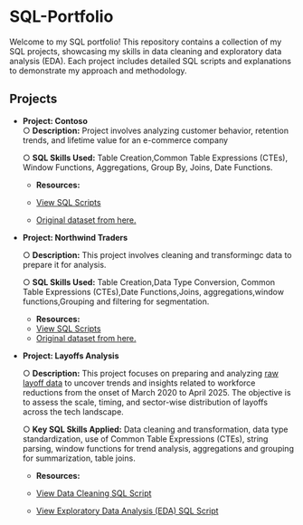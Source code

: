 # SQL-Portfolio
Welcome to my SQL portfolio! This repository contains a collection of my SQL projects, showcasing my skills in data cleaning and exploratory data analysis (EDA). Each project includes detailed SQL scripts and explanations to demonstrate my approach and methodology.

## Projects 

- **Project: Contoso**  
○ **Description:** Project involves analyzing customer behavior, retention trends, and lifetime value for an e-commerce company
     
  ○ **SQL Skills Used:** Table Creation,Common Table Expressions (CTEs), Window Functions, Aggregations, Group By, Joins, Date Functions.
  - **Resources:**
  - [View SQL Scripts](contoso)

  - [Original dataset from here.](https://www.sqlbi.com/tools/contoso-data-generator)




- **Project: Northwind Traders**


  ○ **Description:** This project involves cleaning and transformingc data to prepare it for analysis.
     
  ○ **SQL Skills Used:** Table Creation,Data Type Conversion, Common Table Expressions (CTEs),Date Functions,Joins, aggregations,window functions,Grouping and filtering for 
  segmentation.
  - **Resources:**
  - [View SQL Scripts](Northwind) 
  - [Original dataset from here.](https://docs.yugabyte.com/)


- **Project: Layoffs Analysis**

  ○ **Description:** This project focuses on preparing and analyzing [raw layoff data](https://layoffs.fyi/) to uncover trends and insights related to workforce reductions from the onset of March 2020 to April 2025. The objective is to assess the scale, timing, and sector-wise distribution of layoffs across the tech landscape.

  ○ **Key SQL Skills Applied:** Data cleaning and transformation, data type standardization, use of Common Table Expressions (CTEs), string parsing, window functions for trend analysis, aggregations and grouping for summarization, table joins.
  - **Resources:**

  - [View Data Cleaning SQL Script](layoffs/data_cleaning_script_for_the_layoffs.sql)

  - [View Exploratory Data Analysis (EDA) SQL Script](layoffs/EDA_layoffs.sql)

